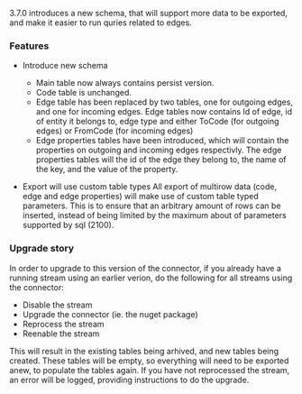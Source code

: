 3.7.0 introduces a new schema, that will support more data to be exported, and make it easier to run quries related to edges.

### Features
- Introduce new schema
  - Main table now always contains persist version.
  - Code table is unchanged.
  - Edge table has been replaced by two tables, one for outgoing edges, and one for incoming edges.
    Edge tables now contains Id of edge, id of entity it belongs to, edge type and either ToCode (for outgoing edges) or FromCode (for incoming edges)
  - Edge properties tables have been introduced, which will contain the properties on outgoing and incoming edges respectivly.
    The edge properties tables will the id of the edge they belong to, the name of the key, and the value of the property.

- Export will use custom table types
  All export of multirow data (code, edge and edge properties) will make use of custom table typed parameters.
  This is to ensure that an arbitrary amount of rows can be inserted, instead of being limited by the maximum about of parameters supported by sql (2100).


### Upgrade story
In order to upgrade to this version of the connector, if you already have a running stream using an earlier verion,
do the following for all streams using the connector:
- Disable the stream
- Upgrade the connector (ie. the nuget package)
- Reprocess the stream
- Reenable the stream

This will result in the existing tables being arhived, and new tables being created.
These tables will be empty, so everything will need to be exported anew, to populate the tables again.
If you have not reprocessed the stream, an error will be logged, providing instructions to do the upgrade.